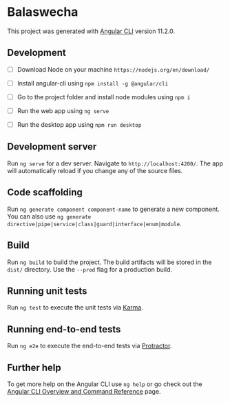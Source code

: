 # Balaswecha

This project was generated with [Angular CLI](https://github.com/angular/angular-cli) version 11.2.0.

## Development
- [ ] Download Node on your machine `https://nodejs.org/en/download/`
- [ ] Install angular-cli using `npm install -g @angular/cli`
- [ ] Go to the project folder and install node modules using `npm i`
- [ ] Run the web app using `ng serve`
- [ ] Run the desktop app using `npm run desktop`


## Development server

Run `ng serve` for a dev server. Navigate to `http://localhost:4200/`. The app will automatically reload if you change any of the source files.

## Code scaffolding

Run `ng generate component component-name` to generate a new component. You can also use `ng generate directive|pipe|service|class|guard|interface|enum|module`.

## Build

Run `ng build` to build the project. The build artifacts will be stored in the `dist/` directory. Use the `--prod` flag for a production build.

## Running unit tests

Run `ng test` to execute the unit tests via [Karma](https://karma-runner.github.io).

## Running end-to-end tests

Run `ng e2e` to execute the end-to-end tests via [Protractor](http://www.protractortest.org/).

## Further help

To get more help on the Angular CLI use `ng help` or go check out the [Angular CLI Overview and Command Reference](https://angular.io/cli) page.

